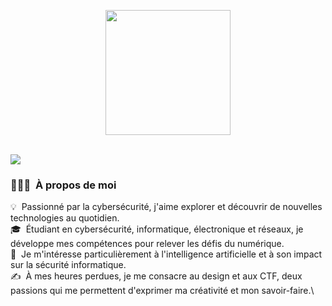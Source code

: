 <p align="center">
  <img src="https://i.ibb.co/BH2n3Cbq/cover-thompson.png" height="200"/>
</p><br>
<img src="https://user-images.githubusercontent.com/73097560/115834477-dbab4500-a447-11eb-908a-139a6edaec5c.gif">

<!-- ## 👋 &nbsp;Hey there! I'm Aditya -->

### 👨🏻‍💻 &nbsp;À propos de moi

💡 &nbsp;Passionné par la cybersécurité, j'aime explorer et découvrir de nouvelles technologies au quotidien.\
🎓 &nbsp;Étudiant en cybersécurité, informatique, électronique et réseaux, je développe mes compétences pour relever les défis du numérique.\
🌱 &nbsp;Je m'intéresse particulièrement à l'intelligence artificielle et à son impact sur la sécurité informatique.\
✍️ &nbsp;À mes heures perdues, je me consacre au design et aux CTF, deux passions qui me permettent d'exprimer ma créativité et mon savoir-faire.\
